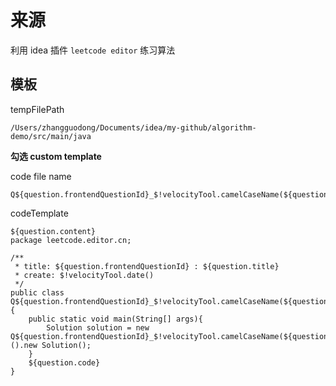 # 来源


利用 idea 插件 `leetcode editor` 练习算法

## 模板

tempFilePath

```
/Users/zhangguodong/Documents/idea/my-github/algorithm-demo/src/main/java
```

**勾选 custom template**

code file name

```
Q${question.frontendQuestionId}_$!velocityTool.camelCaseName(${question.titleSlug})
```

codeTemplate

```
${question.content}
package leetcode.editor.cn;

/**
 * title: ${question.frontendQuestionId} : ${question.title}
 * create: $!velocityTool.date()
 */
public class Q${question.frontendQuestionId}_$!velocityTool.camelCaseName(${question.titleSlug}){
    public static void main(String[] args){
        Solution solution = new Q${question.frontendQuestionId}_$!velocityTool.camelCaseName(${question.titleSlug})().new Solution();
    }
    ${question.code}
}
```